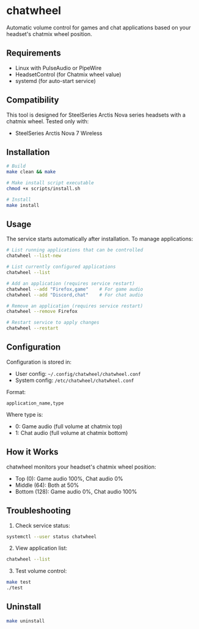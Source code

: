 # chatwheel

Automatic volume control for games and chat applications based on your headset's chatmix wheel position.

## Requirements

- Linux with PulseAudio or PipeWire
- HeadsetControl (for Chatmix wheel value)
- systemd (for auto-start service)

## Compatibility

This tool is designed for SteelSeries Arctis Nova series headsets with a chatmix wheel.
Tested only with:
- SteelSeries Arctis Nova 7 Wireless

## Installation

```bash
# Build
make clean && make

# Make install script executable
chmod +x scripts/install.sh

# Install
make install
```

## Usage

The service starts automatically after installation. To manage applications:

```bash
# List running applications that can be controlled
chatwheel --list-new

# List currently configured applications
chatwheel --list

# Add an application (requires service restart)
chatwheel --add "Firefox,game"    # For game audio
chatwheel --add "Discord,chat"    # For chat audio

# Remove an application (requires service restart)
chatwheel --remove Firefox

# Restart service to apply changes
chatwheel --restart
```

## Configuration

Configuration is stored in:
- User config: `~/.config/chatwheel/chatwheel.conf`
- System config: `/etc/chatwheel/chatwheel.conf`

Format:
```
application_name,type
```
Where type is:
- 0: Game audio (full volume at chatmix top)
- 1: Chat audio (full volume at chatmix bottom)

## How it Works

chatwheel monitors your headset's chatmix wheel position:
- Top (0): Game audio 100%, Chat audio 0%
- Middle (64): Both at 50%
- Bottom (128): Game audio 0%, Chat audio 100%

## Troubleshooting

1. Check service status:
```bash
systemctl --user status chatwheel
```

2. View application list:
```bash
chatwheel --list
```

3. Test volume control:
```bash
make test
./test
```

## Uninstall

```bash
make uninstall
```
